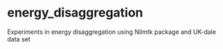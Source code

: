 # energy_disaggregation
Experiments in energy disaggregation using Nilmtk package and UK-dale data set
